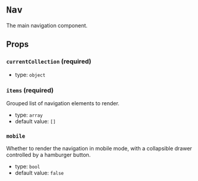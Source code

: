 `Nav`
=====

The main navigation component.

Props
-----

### `currentCollection` (required)

- type: `object`


### `items` (required)

Grouped list of navigation elements to render.

- type: `array`
- default value: `[]`


### `mobile`

Whether to render the navigation in mobile mode,
with a collapsible drawer controlled by a hamburger button.

- type: `bool`
- default value: `false`

